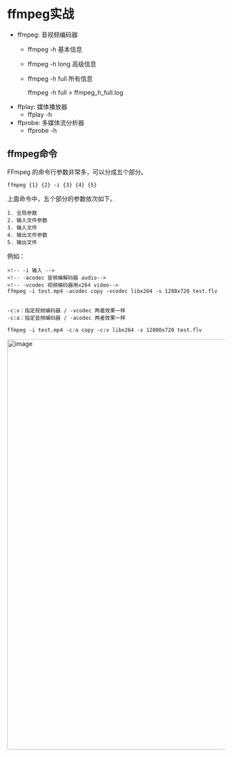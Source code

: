 # ffmpeg实战

- ffmpeg: 音视频编码器
  - ffmpeg -h 基本信息
  - ffmpeg -h long 高级信息
  - ffmpeg -h full 所有信息

    ffmpeg -h full > ffmpeg_h_full.log
- ffplay: 媒体播放器
  - ffplay -h
- ffprobe: 多媒体流分析器
  - ffprobe -h

## ffmpeg命令

FFmpeg 的命令行参数非常多，可以分成五个部分。
```
ffmpeg {1} {2} -i {3} {4} {5}
```

上面命令中，五个部分的参数依次如下。

```
1. 全局参数
2. 输入文件参数
3. 输入文件
4. 输出文件参数
5. 输出文件
```

例如：
```ssh
<!-- -i 输入 -->
<!-- -acodec 音频编解码器 audio-->
<!-- -vcodec 视频编码器用x264 video-->
ffmpeg -i test.mp4 -acodec copy -vcodec libx264 -s 1280x720 test.flv


-c:v：指定视频编码器 / -vcodec 两者效果一样
-c:a：指定音频编码器 / -acodec 两者效果一样

ffmpeg -i test.mp4 -c:a copy -c:v libx264 -s 12800x720 test.flv
```

<img width="951" alt="image" src="https://user-images.githubusercontent.com/17528531/184559156-be8dba90-0205-4bdd-ba5d-cc0cafd649b1.png">

